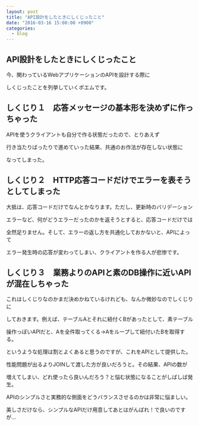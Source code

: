 ```yaml
---
layout: post
title: "API設計をしたときにしくじったこと"
date: "2016-03-16 15:00:00 +0900"
categories: 
  - blog
---
```

## API設計をしたときにしくじったこと

今、関わっているWebアプリケーションのAPIを設計する際に  

しくじったことを列挙していくポエムです。  

## しくじり１　応答メッセージの基本形を決めずに作っちゃった

APIを使うクライアントも自分で作る状態だったので、とりあえず  

行き当たりばったりで進めていった結果、共通のお作法が存在しない状態に  

なってしまった。  

## しくじり２　HTTP応答コードだけでエラーを表そうとしてしまった

大抵は、応答コードだけでなんとかなります。ただし、更新時のバリデーション  

エラーなど、何がどうエラーだったのかを返そうとすると、応答コードだけでは  

全然足りません。そして、エラーの返し方を共通化しておかないと、APIによって  

エラー発生時の応答が変わってしまい、クライアントを作る人が悲惨です。  

## しくじり３　業務よりのAPIと素のDB操作に近いAPIが混在しちゃった

これはしくじりなのかまだ決めかねているけれども、なんか微妙なのでしくじりに  

しておきます。例えば、テーブルAとそれに紐付くBがあったとして、素テーブル  

操作っぽいAPIだと、Aを全件取ってくる→Aをループして紐付いたBを取得する。  

というような処理は割とよくあると思うのですが、これをAPIとして提供した。  

性能問題が出るよりJOINして渡した方が良いだろうと。その結果、APIの数が  

増えてしまい、どれ使ったら良いんだろう？と悩む状態になることがしばしば発生。  

APIのシンプルさと実務的な側面をどうバランスさせるのかは非常に悩ましい。  

美しさだけなら、シンプルなAPIだけ用意してあとはがんばれ！で良いのですが…  

